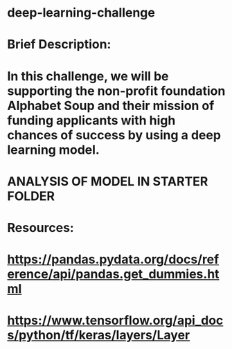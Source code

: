# deep-learning-challenge

# Brief Description: 
# In this challenge, we will be supporting the non-profit foundation Alphabet Soup and their mission of funding applicants with high chances of success by using a deep learning model. 


# ANALYSIS OF MODEL IN STARTER FOLDER

# Resources: 

# https://pandas.pydata.org/docs/reference/api/pandas.get_dummies.html 
# https://www.tensorflow.org/api_docs/python/tf/keras/layers/Layer 


